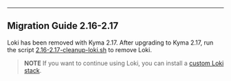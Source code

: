 
---
Migration Guide 2.16-2.17
---

Loki has been removed with Kyma 2.17. After upgrading to Kyma 2.17, run the script [2.16-2.17-cleanup-loki.sh](./assets/2.16-2.17-cleanup-loki.sh) to remove Loki.

> **NOTE** If you want to continue using Loki, you can install a [custom Loki stack](https://github.com/kyma-project/examples/tree/main/loki). 